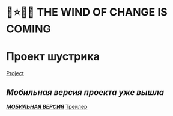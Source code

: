 # 🚀⭐🌟🌚 THE WIND OF CHANGE IS COMING
# Проект шустрика 
[Project](https://sereoja20.github.io/SprintX-2.0/PJ/index.html)
## ***Мобильная версия проекта уже вышла***
[***МОБИЛЬНАЯ ВЕРСИЯ***](https://sereoja20.github.io/SprintX-2.0/PJ/index%20test.html)
[Трейлер](https://sereoja20.github.io/SprintX-2.0/%D0%A2%D1%80%D0%B5%D0%B9%D0%BB%D0%B5%D1%80.mp4)
